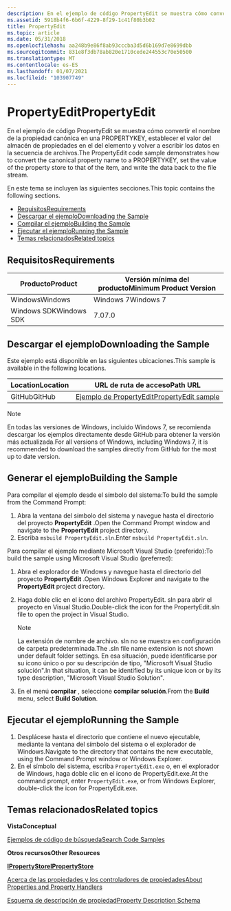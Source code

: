 ```yaml
---
description: En el ejemplo de código PropertyEdit se muestra cómo convertir el nombre de la propiedad canónica en una PROPERTYKEY, establecer el valor del almacén de propiedades en el del elemento y volver a escribir los datos en la secuencia de archivos.
ms.assetid: 5918b4f6-6b6f-4229-8f29-1c41f80b3b02
title: PropertyEdit
ms.topic: article
ms.date: 05/31/2018
ms.openlocfilehash: aa248b9e86f8ab93cccba3d5d6b169d7e8699dbb
ms.sourcegitcommit: 831e8f3db78ab820e1710cede244553c70e50500
ms.translationtype: MT
ms.contentlocale: es-ES
ms.lasthandoff: 01/07/2021
ms.locfileid: "103907749"
---
```

# <a name="propertyedit"></a><span data-ttu-id="30e7b-103">PropertyEdit</span><span class="sxs-lookup"><span data-stu-id="30e7b-103">PropertyEdit</span></span>

<span data-ttu-id="30e7b-104">En el ejemplo de código PropertyEdit se muestra cómo convertir el nombre de la propiedad canónica en una PROPERTYKEY, establecer el valor del almacén de propiedades en el del elemento y volver a escribir los datos en la secuencia de archivos.</span><span class="sxs-lookup"><span data-stu-id="30e7b-104">The PropertyEdit code sample demonstrates how to convert the canonical property name to a PROPERTYKEY, set the value of the property store to that of the item, and write the data back to the file stream.</span></span>

<span data-ttu-id="30e7b-105">En este tema se incluyen las siguientes secciones.</span><span class="sxs-lookup"><span data-stu-id="30e7b-105">This topic contains the following sections.</span></span>

-   [<span data-ttu-id="30e7b-106">Requisitos</span><span class="sxs-lookup"><span data-stu-id="30e7b-106">Requirements</span></span>](#requirements)
-   [<span data-ttu-id="30e7b-107">Descargar el ejemplo</span><span class="sxs-lookup"><span data-stu-id="30e7b-107">Downloading the Sample</span></span>](#downloading-the-sample)
-   [<span data-ttu-id="30e7b-108">Compilar el ejemplo</span><span class="sxs-lookup"><span data-stu-id="30e7b-108">Building the Sample</span></span>](#building-the-sample)
-   [<span data-ttu-id="30e7b-109">Ejecutar el ejemplo</span><span class="sxs-lookup"><span data-stu-id="30e7b-109">Running the Sample</span></span>](#running-the-sample)
-   [<span data-ttu-id="30e7b-110">Temas relacionados</span><span class="sxs-lookup"><span data-stu-id="30e7b-110">Related topics</span></span>](#related-topics)

## <a name="requirements"></a><span data-ttu-id="30e7b-111">Requisitos</span><span class="sxs-lookup"><span data-stu-id="30e7b-111">Requirements</span></span>



| <span data-ttu-id="30e7b-112">Producto</span><span class="sxs-lookup"><span data-stu-id="30e7b-112">Product</span></span>     | <span data-ttu-id="30e7b-113">Versión mínima del producto</span><span class="sxs-lookup"><span data-stu-id="30e7b-113">Minimum Product Version</span></span> |
|-------------|-------------------------|
| <span data-ttu-id="30e7b-114">Windows</span><span class="sxs-lookup"><span data-stu-id="30e7b-114">Windows</span></span>     | <span data-ttu-id="30e7b-115">Windows 7</span><span class="sxs-lookup"><span data-stu-id="30e7b-115">Windows 7</span></span>               |
| <span data-ttu-id="30e7b-116">Windows SDK</span><span class="sxs-lookup"><span data-stu-id="30e7b-116">Windows SDK</span></span> | <span data-ttu-id="30e7b-117">7.0</span><span class="sxs-lookup"><span data-stu-id="30e7b-117">7.0</span></span>                     |



 

## <a name="downloading-the-sample"></a><span data-ttu-id="30e7b-118">Descargar el ejemplo</span><span class="sxs-lookup"><span data-stu-id="30e7b-118">Downloading the Sample</span></span>

<span data-ttu-id="30e7b-119">Este ejemplo está disponible en las siguientes ubicaciones.</span><span class="sxs-lookup"><span data-stu-id="30e7b-119">This sample is available in the following locations.</span></span>



| <span data-ttu-id="30e7b-120">Location</span><span class="sxs-lookup"><span data-stu-id="30e7b-120">Location</span></span>      | <span data-ttu-id="30e7b-121">URL de ruta de acceso</span><span class="sxs-lookup"><span data-stu-id="30e7b-121">Path URL</span></span>                                                                  |
|---------------|---------------------------------------------------------------------------|
| <span data-ttu-id="30e7b-122">GitHub</span><span class="sxs-lookup"><span data-stu-id="30e7b-122">GitHub</span></span>  | [<span data-ttu-id="30e7b-123">Ejemplo de PropertyEdit</span><span class="sxs-lookup"><span data-stu-id="30e7b-123">PropertyEdit sample</span></span>](https://github.com/microsoft/Windows-classic-samples/tree/master/Samples/Win7Samples/winui/shell/appplatform/PropertyEdit)    |



 

 

> [!Note]  
> <span data-ttu-id="30e7b-124">En todas las versiones de Windows, incluido Windows 7, se recomienda descargar los ejemplos directamente desde GitHub para obtener la versión más actualizada.</span><span class="sxs-lookup"><span data-stu-id="30e7b-124">For all versions of Windows, including Windows 7, it is recommended to download the samples directly from GitHub for the most up to date version.</span></span>

 

## <a name="building-the-sample"></a><span data-ttu-id="30e7b-125">Generar el ejemplo</span><span class="sxs-lookup"><span data-stu-id="30e7b-125">Building the Sample</span></span>

<span data-ttu-id="30e7b-126">Para compilar el ejemplo desde el símbolo del sistema:</span><span class="sxs-lookup"><span data-stu-id="30e7b-126">To build the sample from the Command Prompt:</span></span>

1.  <span data-ttu-id="30e7b-127">Abra la ventana del símbolo del sistema y navegue hasta el directorio del proyecto **PropertyEdit** .</span><span class="sxs-lookup"><span data-stu-id="30e7b-127">Open the Command Prompt window and navigate to the **PropertyEdit** project directory.</span></span> 
2.  <span data-ttu-id="30e7b-128">Escriba `msbuild PropertyEdit.sln`.</span><span class="sxs-lookup"><span data-stu-id="30e7b-128">Enter `msbuild PropertyEdit.sln`.</span></span>

<span data-ttu-id="30e7b-129">Para compilar el ejemplo mediante Microsoft Visual Studio (preferido):</span><span class="sxs-lookup"><span data-stu-id="30e7b-129">To build the sample using Microsoft Visual Studio (preferred):</span></span>

1.  <span data-ttu-id="30e7b-130">Abra el explorador de Windows y navegue hasta el directorio del proyecto **PropertyEdit** .</span><span class="sxs-lookup"><span data-stu-id="30e7b-130">Open Windows Explorer and navigate to the **PropertyEdit** project directory.</span></span>
2.  <span data-ttu-id="30e7b-131">Haga doble clic en el icono del archivo PropertyEdit. sln para abrir el proyecto en Visual Studio.</span><span class="sxs-lookup"><span data-stu-id="30e7b-131">Double-click the icon for the PropertyEdit.sln file to open the project in Visual Studio.</span></span>
    > [!Note]  
    > <span data-ttu-id="30e7b-132">La extensión de nombre de archivo. sln no se muestra en configuración de carpeta predeterminada.</span><span class="sxs-lookup"><span data-stu-id="30e7b-132">The .sln file name extension is not shown under default folder settings.</span></span> <span data-ttu-id="30e7b-133">En esa situación, puede identificarse por su icono único o por su descripción de tipo, "Microsoft Visual Studio solución".</span><span class="sxs-lookup"><span data-stu-id="30e7b-133">In that situation, it can be identified by its unique icon or by its type description, "Microsoft Visual Studio Solution".</span></span>

     

3.  <span data-ttu-id="30e7b-134">En el menú **compilar** , seleccione **compilar solución**.</span><span class="sxs-lookup"><span data-stu-id="30e7b-134">From the **Build** menu, select **Build Solution**.</span></span>

## <a name="running-the-sample"></a><span data-ttu-id="30e7b-135">Ejecutar el ejemplo</span><span class="sxs-lookup"><span data-stu-id="30e7b-135">Running the Sample</span></span>

1.  <span data-ttu-id="30e7b-136">Desplácese hasta el directorio que contiene el nuevo ejecutable, mediante la ventana del símbolo del sistema o el explorador de Windows.</span><span class="sxs-lookup"><span data-stu-id="30e7b-136">Navigate to the directory that contains the new executable, using the Command Prompt window or Windows Explorer.</span></span>
2.  <span data-ttu-id="30e7b-137">En el símbolo del sistema, escriba `PropertyEdit.exe` o, en el explorador de Windows, haga doble clic en el icono de PropertyEdit.exe.</span><span class="sxs-lookup"><span data-stu-id="30e7b-137">At the command prompt, enter `PropertyEdit.exe`, or from Windows Explorer, double-click the icon for PropertyEdit.exe.</span></span>

## <a name="related-topics"></a><span data-ttu-id="30e7b-138">Temas relacionados</span><span class="sxs-lookup"><span data-stu-id="30e7b-138">Related topics</span></span>

<dl> <dt>

<span data-ttu-id="30e7b-139">**Vista**</span><span class="sxs-lookup"><span data-stu-id="30e7b-139">**Conceptual**</span></span>
</dt> <dt>

[<span data-ttu-id="30e7b-140">Ejemplos de código de búsqueda</span><span class="sxs-lookup"><span data-stu-id="30e7b-140">Search Code Samples</span></span>](-search-samples-ovw.md)
</dt> <dt>

<span data-ttu-id="30e7b-141">**Otros recursos**</span><span class="sxs-lookup"><span data-stu-id="30e7b-141">**Other Resources**</span></span>
</dt> <dt>

[<span data-ttu-id="30e7b-142">**IPropertyStore**</span><span class="sxs-lookup"><span data-stu-id="30e7b-142">**IPropertyStore**</span></span>](/windows/win32/api/propsys/nn-propsys-ipropertystore)
</dt> <dt>

[<span data-ttu-id="30e7b-143">Acerca de las propiedades y los controladores de propiedades</span><span class="sxs-lookup"><span data-stu-id="30e7b-143">About Properties and Property Handlers</span></span>](../properties/building-property-handlers-properties.md)
</dt> <dt>

<span data-ttu-id="30e7b-144">[Esquema de descripción de propiedad](/previous-versions//cc144127(v=vs.85))</span><span class="sxs-lookup"><span data-stu-id="30e7b-144">[Property Description Schema](/previous-versions//cc144127(v=vs.85))</span></span>
</dt> </dl>

 

 
